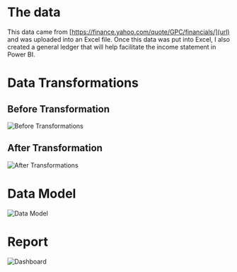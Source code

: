 # The data

This data came from [https://finance.yahoo.com/quote/GPC/financials/](url) and was uploaded into an Excel file. Once this data was put into Excel, I also created a general ledger that will help facilitate the income statement in Power BI.

# Data Transformations

## Before Transformation
![Before Transformations](https://github.com/user-attachments/assets/eb54c4b0-7688-4b1d-8720-c3edabc00000)

## After Transformation
![After Transformations](https://github.com/user-attachments/assets/81d361ff-cea8-4d92-be94-8ee8bc861859)

# Data Model
![Data Model](https://github.com/user-attachments/assets/c6e1ffbd-07c9-4f26-b9f3-248ad7b13006)

# Report
![Dashboard](https://github.com/user-attachments/assets/5c9f0323-fc3f-4171-83a5-cf927ea4882a)
